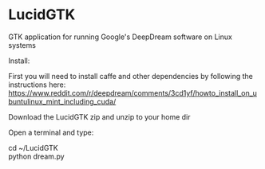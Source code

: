 # LucidGTK
GTK application for running Google's DeepDream software on Linux systems

Install:

First you will need to install caffe and other dependencies by following the instructions here:  https://www.reddit.com/r/deepdream/comments/3cd1yf/howto_install_on_ubuntulinux_mint_including_cuda/ 

Download the LucidGTK zip and unzip to your home dir

Open a terminal and type:

cd ~/LucidGTK <br />
python dream.py

